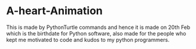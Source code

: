 # A-heart-Animation
This is made by PythonTurtle commands and hence it is made on 20th Feb which is the birthdate for Python software, also made for the people who kept me motivated to code and kudos to my python programmers.
